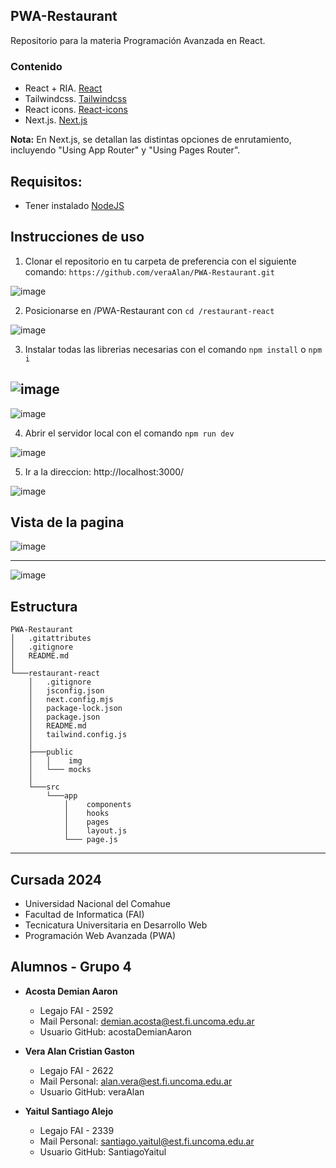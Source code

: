 ## PWA-Restaurant

Repositorio para la materia Programación Avanzada en React.

### Contenido
- React + RIA. [React](https://es.react.dev/)
- Tailwindcss. [Tailwindcss](https://tailwindcss.com/)
- React icons. [React-icons](https://react-icons.github.io/react-icons/)
- Next.js. [Next.js](https://nextjs.org/docs)

**Nota:** En Next.js, se detallan las distintas opciones de enrutamiento, incluyendo "Using App Router" y "Using Pages Router".


## Requisitos:
- Tener instalado [NodeJS](https://nodejs.org/en/download)

## Instrucciones de uso
1. Clonar el repositorio en tu carpeta de preferencia con el siguiente comando: ```https://github.com/veraAlan/PWA-Restaurant.git```

![image](https://github.com/veraAlan/PWA-Restaurant/assets/93886135/82bdef4a-f304-4c9b-8fb8-66ee00ea606c)

2. Posicionarse en /PWA-Restaurant con ```cd /restaurant-react```

![image](https://github.com/veraAlan/PWA-Restaurant/assets/93886135/9a704d67-ecf2-4d29-b433-936310c1cdc4)

3. Instalar todas las librerias necesarias con el comando ```npm install``` o ```npm i```

![image](https://github.com/veraAlan/PWA-Restaurant/assets/93886135/c2b1f8a0-d937-4644-8c14-17f3950c5fe6)
---
![image](https://github.com/veraAlan/PWA-Restaurant/assets/93886135/c2d79683-6603-4d73-bc75-151005d5c4f0)

4. Abrir el servidor local con el comando ```npm run dev```

![image](https://github.com/veraAlan/PWA-Restaurant/assets/93886135/c21f81ef-bd62-42be-b417-a58370a70932)

5. Ir a la direccion: http://localhost:3000/

![image](https://github.com/veraAlan/PWA-Restaurant/assets/93886135/4ddc5e47-a5a5-4280-8984-34fe3643abf9)

## Vista de la pagina
![image](https://github.com/veraAlan/PWA-Restaurant/assets/93886135/bbbb8143-697b-42dd-8c74-e3ee92de94ac)

---
![image](https://github.com/veraAlan/PWA-Restaurant/assets/93886135/ddaa1723-9300-4e0d-b91c-0a9c6a25f875)



## Estructura

```
PWA-Restaurant
│   .gitattributes
│   .gitignore
│   README.md
│
└───restaurant-react
    │   .gitignore
    │   jsconfig.json
    │   next.config.mjs
    │   package-lock.json
    │   package.json
    │   README.md
    │   tailwind.config.js
    │
    ├───public
    │   │    img
    │   └─── mocks
    │ 
    └───src
        └───app
            │    components
            │    hooks
            │    pages
            │    layout.js
            └─── page.js
```
---

## Cursada 2024

- Universidad Nacional del Comahue
- Facultad de Informatica (FAI)
- Tecnicatura Universitaria en Desarrollo Web
- Programación Web Avanzada (PWA)

## Alumnos - Grupo 4

- **Acosta Demian Aaron**

  - Legajo FAI - 2592
  - Mail Personal: demian.acosta@est.fi.uncoma.edu.ar
  - Usuario GitHub: acostaDemianAaron

- **Vera Alan Cristian Gaston**

  - Legajo FAI - 2622
  - Mail Personal: alan.vera@est.fi.uncoma.edu.ar
  - Usuario GitHub: veraAlan

- **Yaitul Santiago Alejo**

  - Legajo FAI - 2339
  - Mail Personal: santiago.yaitul@est.fi.uncoma.edu.ar
  - Usuario GitHub: SantiagoYaitul
